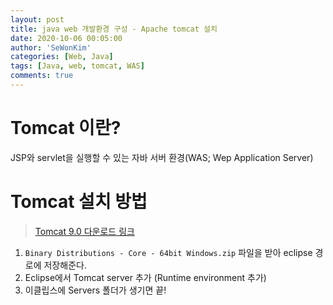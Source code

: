 ```yaml
---
layout: post
title: java web 개발환경 구성 - Apache tomcat 설치
date: 2020-10-06 00:05:00
author: 'SeWonKim'
categories: [Web, Java]
tags: [Java, web, tomcat, WAS]
comments: true
---
```


# Tomcat 이란?

JSP와 servlet을 실행할 수 있는 자바 서버 환경(WAS; Wep Application Server)

# Tomcat 설치 방법

> [Tomcat 9.0 다운로드 링크](https://tomcat.apache.org/download-90.cgi)

1. `Binary Distributions - Core - 64bit Windows.zip` 파일을 받아 eclipse 경로에 저장해준다.
2. Eclipse에서 Tomcat server 추가 (Runtime environment 추가)
3. 이클립스에 Servers 폴더가 생기면 끝!
